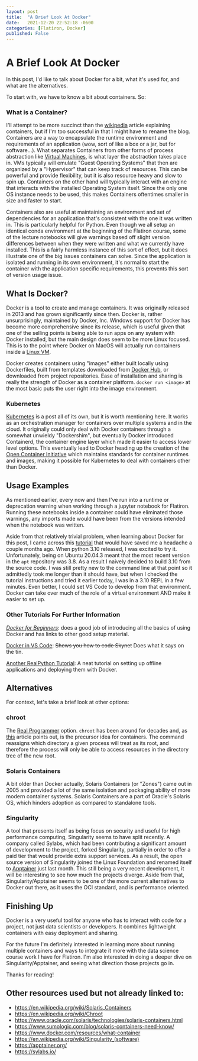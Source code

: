 ```yaml
---
layout: post
title:  "A Brief Look At Docker"
date:   2021-12-20 22:52:18 -0600
categories: [Flatiron, Docker]
published: False
---
```


# A Brief Look At Docker

In this post, I'd like to talk about Docker for a bit, what it's used for, and what are the alternatives.

To start with, we have to know a bit about containers. So:

### What is a Container?

I'll attempt to be more succinct than the [wikipedia](https://en.wikipedia.org/wiki/OS-level_virtualization) article explaining containers, but if I'm too successful in that I might have to rename the blog. Containers are a way to encapsulate the runtime environment and requirements of an application (wow, sort of like a box or a jar, but for software...). What separates Containers from other forms of process abstraction like [Virtual Machines](https://en.wikipedia.org/wiki/Virtual_machine), is what layer the abstraction takes place in. VMs typically will emulate "Guest Operating Systems" that then are organized by a "Hypervisor" that can keep track of resources. This can be powerful and provide flexibility, but it is also resource heavy and slow to spin up. Containers on the other hand will typically interact with an engine that interacts with the installed Operating System itself. Since the only one OS instance needs to be used, this makes Containers oftentimes smaller in size and faster to start.

Containers also are useful at maintaining an environment and set of dependencies for an application that's consistent with the one it was written in. This is particularly helpful for Python. Even though we all setup an identical conda environment at the beginning of the Flatiron course, some of the lecture notebooks will give warnings based off slight version differences between when they were written and what we currently have installed. This is a fairly harmless instance of this sort of effect, but it does illustrate one of the big issues containers can solve. Since the application is isolated and running in its own environment, it's normal to start the container with the application specific requirements, this prevents this sort of version usage issue.

## What Is Docker?

Docker is a tool to create and manage containers. It was originally released in 2013 and has grown significantly since then. Docker is, rather unsurprisingly, maintained by Docker, Inc. Windows support for Docker has become more comprehensive since its release, which is useful given that one of the selling points is being able to run apps on any system with Docker installed, but the main design does seem to be more Linux focused. This is to the point where Docker on MacOS will actually run containers inside a [Linux VM](https://en.wikipedia.org/wiki/Docker_(software)#Operation). 

Docker creates containers using "images" either built locally using Dockerfiles, built from templates downloaded from [Docker Hub](https://hub.docker.com/), or downloaded from project repositories. Ease of installation and sharing is really the strength of Docker as a container platform. `docker run <image>` at the most basic puts the user right into the image environment.

### Kubernetes

[Kubernetes](https://en.wikipedia.org/wiki/Kubernetes) is a post all of its own, but it is worth mentioning here. It works as an orchestration manager for containers over multiple systems and in the cloud. It originally could only deal with Docker containers through a somewhat unwieldy "Dockershim", but eventually Docker introduced Containerd, the container engine layer which made it easier to access lower level options. This eventually lead to Docker heading up the creation of the [Open Container Initiative](https://opencontainers.org/) which maintains standards for container runtimes and images, making it possible for Kubernetes to deal with containers other than Docker.
## Usage Examples

As mentioned earlier, every now and then I've run into a runtime or deprecation warning when working through a jupyter notebook for Flatiron. Running these notebooks inside a container could have eliminated those warnings, any imports made would have been from the versions intended when the notebook was written. 

Aside from that relatively trivial problem, when learning about Docker for this post, I came across this [tutorial](https://realpython.com/python-versions-docker/) that would have saved me a headache a couple months ago. When python 3.10 released, I was excited to try it. Unfortunately, being on Ubuntu 20.04.3 meant that the most recent version in the `apt` repository was 3.8. As a result I naively decided to build 3.10 from the source code. I was still pretty new to the command line at that point so it admittedly took me longer than it should have, but when I checked the tutorial instructions and tried it earlier today, I was in a 3.10 REPL in a few minutes. Even better, I could set VS Code to develop from that environment. Docker can take over much of the role of a virtual environment AND make it easier to set up.

### Other Tutorials For Further Information

[*Docker for Beginners*](https://docker-curriculum.com/): does a good job of introducing all the basics of using Docker and has links to other good setup material.

[Docker in VS Code](https://code.visualstudio.com/docs/remote/containers): ~~Shows you how to code Skynet~~ Does what it says on the tin.

[Another RealPython Tutorial](https://realpython.com/offline-python-deployments-with-docker/): A neat tutorial on setting up offline applications and deploying them with Docker.


## Alternatives

For context, let's take a brief look at other options:

### chroot

The [Real Programmer](https://xkcd.com/378/) option. `chroot` has been around for decades and, as [this](https://blog.aquasec.com/a-brief-history-of-containers-from-1970s-chroot-to-docker-2016) article points out, is the precursor idea for containers. The command reassigns which directory a given process will treat as its root, and therefore the process will only be able to access resources in the directory tree of the new root. 

### Solaris Containers

A bit older than Docker actually, Solaris Containers (or "Zones") came out in 2005 and provided a lot of the same isolation and packaging ability of more modern container systems. Solaris Containers are a part of Oracle's Solaris OS, which hinders adoption as compared to standalone tools. 

### Singularity

A tool that presents itself as being focus on security and useful for high performance computing, Singularity seems to have split recently. A company called Sylabs, which had been contributing a significant amount of development to the project, forked Singularity, partially in order to offer a paid tier that would provide extra support services. As a result, the open source version of Singularity joined the Linux Foundation and renamed itself to [Apptainer](https://apptainer.org/news/community-announcement-20211130/) just last month. This still being a very recent development, it will be interesting to see how much the projects diverge. Aside from that, Singularity/Apptainer seems to be one of the more current alternatives to Docker out there, as it uses the OCI standard, and is performance oriented.


## Finishing Up

Docker is a very useful tool for anyone who has to interact with code for a project, not just data scientists or developers. It combines lightweight containers with easy deployment and sharing. 

For the future I'm definitely interested in learning more about running multiple containers and ways to integrate it more with the data science course work I have for Flatiron. I'm also interested in doing a deeper dive on Singularity/Apptainer, and seeing what direction those projects go in.

Thanks for reading!


## Other resources used but not already linked to:
* https://en.wikipedia.org/wiki/Solaris_Containers
* https://en.wikipedia.org/wiki/Chroot
* https://www.oracle.com/solaris/technologies/solaris-containers.html
* https://www.sumologic.com/blog/solaris-containers-need-know/
* https://www.docker.com/resources/what-container
* https://en.wikipedia.org/wiki/Singularity_(software)
* https://apptainer.org/
* https://sylabs.io/



<script src="https://utteranc.es/client.js"
        repo="UpGoerFive/UpGoerFive.github.io"
        issue-term="pathname"
        theme="github-dark"
        crossorigin="anonymous"
        async>
</script>
